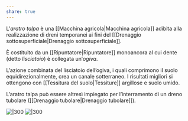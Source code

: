 ```yaml
---
share: true
---
```

L’*aratro talpa* è una [[Macchina agricola|Macchina agricola]] adibita alla realizzazione di dreni temporanei ai fini del [[Drenaggio sottosuperficiale|Drenaggio sottosuperficiale]].

È costituito da un [[Ripuntatore|Ripuntatore]] monoancora al cui dente (detto *lisciatoio*) è collegata un’*ogiva*.

L’azione combinata del lisciatoio dell’ogiva, i quali comprimono il suolo equidirezionalmente, crea un canale sotterraneo.
I risultati migliori si ottengono con [[Tessitura del suolo|Tessiture]] argillose e suolo umido.

L’aratro talpa può essere altresì impiegato per l’interramento di un dreno tubolare ([[Drenaggio tubolare|Drenaggio tubolare]]).

![|300](c9c92cefa41843bce70a7836e70a0cdf_MD5%201.png)
![|300](49b3a56298eab5ad99c7769e985cfa8d_MD5%201.png)
